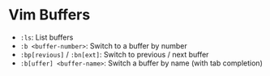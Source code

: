 # Vim Buffers

- `:ls`: List buffers
- `:b <buffer-number>`: Switch to a buffer by number
- `:bp[revious]` / `:bn[ext]`: Switch to previous / next buffer
- `:b[uffer] <buffer-name>`: Switch a buffer by name (with tab completion)
